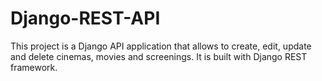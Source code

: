 # Django-REST-API
This project is a Django API application that allows to create, edit, update and delete cinemas, movies and screenings. It is built with Django REST framework.
